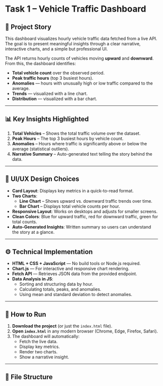 # Task 1 – Vehicle Traffic Dashboard

## 📖 Project Story
This dashboard visualizes hourly vehicle traffic data fetched from a live API.  
The goal is to present meaningful insights through a clear narrative, interactive charts, and a simple but professional UI.

The API returns hourly counts of vehicles moving **upward** and **downward**. From this, the dashboard identifies:
- **Total vehicle count** over the observed period.
- **Peak traffic hours** (top 3 busiest hours).
- **Anomalies** — hours with unusually high or low traffic compared to the average.
- **Trends** — visualized with a line chart.
- **Distribution** — visualized with a bar chart.

---

## 📊 Key Insights Highlighted
1. **Total Vehicles** – Shows the total traffic volume over the dataset.
2. **Peak Hours** – The top 3 busiest hours by vehicle count.
3. **Anomalies** – Hours where traffic is significantly above or below the average (statistical outliers).
4. **Narrative Summary** – Auto-generated text telling the story behind the data.

---

## 🎨 UI/UX Design Choices
- **Card Layout**: Displays key metrics in a quick-to-read format.
- **Two Charts**:
  - **Line Chart** – Shows upward vs. downward traffic trends over time.
  - **Bar Chart** – Displays total vehicle counts per hour.
- **Responsive Layout**: Works on desktops and adjusts for smaller screens.
- **Clean Colors**: Blue for upward traffic, red for downward traffic, green for total counts.
- **Auto-Generated Insights**: Written summary so users can understand the story at a glance.

---

## ⚙️ Technical Implementation
- **HTML + CSS + JavaScript** — No build tools or Node.js required.
- **Chart.js** — For interactive and responsive chart rendering.
- **Fetch API** — Retrieves JSON data from the provided endpoint.
- **Data Analysis in JS**:
  - Sorting and structuring data by hour.
  - Calculating totals, peaks, and anomalies.
  - Using mean and standard deviation to detect anomalies.

---

## 🚀 How to Run
1. **Download the project** (or just the `index.html` file).
2. **Open `index.html`** in any modern browser (Chrome, Edge, Firefox, Safari).
3. The dashboard will automatically:
   - Fetch the live data.
   - Display key metrics.
   - Render two charts.
   - Show a narrative insight.

---

## 📁 File Structure
